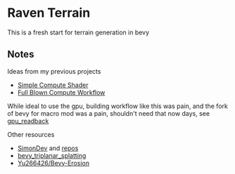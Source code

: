 # Raven Terrain

This is a fresh start for terrain generation in bevy

## Notes

Ideas from my previous projects

- [Simple Compute Shader](https://github.com/slyedoc/bevy_sly_compute/blob/2d7f067ba47c29dd068527398b2e7f14e16ef799/examples/terrain.rs#L213)
- [Full Blown Compute Workflow](https://github.com/slyedoc/orbit/blob/main/crates/bevy_terrain/src/lib.rs)

While ideal to use the gpu, building workflow like this was pain, and the fork of bevy for macro mod was a pain, shouldn't need that now days, see [gpu_readback](https://github.com/bevyengine/bevy/blob/e6ba9a6d181ad20320e4dadc26575b7f5a6c6f94/examples/shader/gpu_readback.rs#L22)


Other resources
- [SimonDev](https://www.youtube.com/playlist?list=PLRL3Z3lpLmH3PNGZuDNf2WXnLTHpN9hXy) and [repos](https://github.com/simondevyoutube?tab=repositories&q=terrain&type=&language=&sort=) 
- [bevy_triplanar_splatting](https://github.com/bonsairobo/bevy_triplanar_splatting)
- [Yu266426/Bevy-Erosion](https://github.com/Yu266426/Bevy-Erosion/) 
